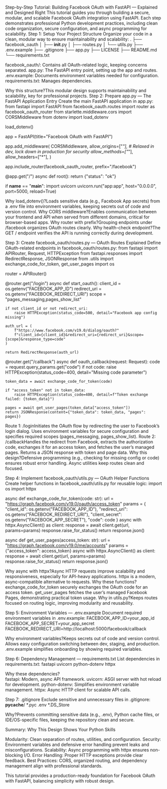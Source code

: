 Step-by-Step Tutorial: Building Facebook OAuth with FastAPI — Explained and Designed Right
This tutorial guides you through building a secure, modular, and scalable Facebook OAuth integration using FastAPI. Each step demonstrates professional Python development practices, including clean code organization, secure configuration, and async programming for scalability.
Step 1: Setup Your Project Structure
Organize your code in a clean, modular way to ensure maintainability and scalability:
.
├── facebook_oauth
│   ├── __init__.py
│   ├── routes.py
│   └── utils.py
├── .env.example
├── .gitignore
├── app.py
├── LICENSE
├── README.md
└── requirements.txt


facebook_oauth/: Contains all OAuth-related logic, keeping concerns separated.
app.py: The FastAPI entry point, setting up the app and routes.
.env.example: Documents environment variables needed for configuration.
requirements.txt: Manages dependencies.

Why this structure?This modular design supports maintainability and scalability, key for professional projects.
Step 2: Prepare app.py — The FastAPI Application Entry
Create the main FastAPI application in app.py:
from fastapi import FastAPI
from facebook_oauth.routes import router as facebook_oauth_router
from starlette.middleware.cors import CORSMiddleware
from dotenv import load_dotenv

load_dotenv()

app = FastAPI(title="Facebook OAuth with FastAPI")

app.add_middleware(
    CORSMiddleware,
    allow_origins=["*"],  # Relaxed in dev, lock down in production for security
    allow_methods=["*"],
    allow_headers=["*"],
)

app.include_router(facebook_oauth_router, prefix="/facebook")

@app.get("/")
async def root():
    return {"status": "ok"}

if __name__ == "__main__":
    import uvicorn
    uvicorn.run("app:app", host="0.0.0.0", port=5000, reload=True)


Why load_dotenv()?Loads sensitive data (e.g., Facebook App secrets) from a .env file into environment variables, keeping secrets out of code and version control.
Why CORS middleware?Enables communication between your frontend and API when served from different domains, critical for browser-based apps.
Why router with prefix?Grouping endpoints under /facebook organizes OAuth routes clearly.
Why health-check endpoint?The GET / endpoint verifies the API is running correctly during development.

Step 3: Create facebook_oauth/routes.py — OAuth Routes Explained
Define OAuth-related endpoints in facebook_oauth/routes.py:
from fastapi import APIRouter, Request, HTTPException
from fastapi.responses import RedirectResponse, JSONResponse
from .utils import exchange_code_for_token, get_user_pages
import os

router = APIRouter()

@router.get("/login")
async def start_oauth():
    client_id = os.getenv("FACEBOOK_APP_ID")
    redirect_uri = os.getenv("FACEBOOK_REDIRECT_URI")
    scope = "pages_messaging,pages_show_list"

    if not client_id or not redirect_uri:
        raise HTTPException(status_code=500, detail="Facebook app config missing")

    auth_url = (
        f"https://www.facebook.com/v19.0/dialog/oauth?"
        f"client_id={client_id}&redirect_uri={redirect_uri}&scope={scope}&response_type=code"
    )

    return RedirectResponse(auth_url)

@router.get("/callback")
async def oauth_callback(request: Request):
    code = request.query_params.get("code")
    if not code:
        raise HTTPException(status_code=400, detail="Missing code parameter")

    token_data = await exchange_code_for_token(code)

    if "access_token" not in token_data:
        raise HTTPException(status_code=400, detail=f"Token exchange failed: {token_data}")

    pages = await get_user_pages(token_data["access_token"])
    return JSONResponse(content={"token_data": token_data, "pages": pages})


Route 1: /loginInitiates the OAuth flow by redirecting the user to Facebook’s login dialog. Uses environment variables for secure configuration and specifies required scopes (pages_messaging, pages_show_list).
Route 2: /callbackHandles the redirect from Facebook, extracts the authorization code, exchanges it for an access token, and fetches the user’s managed pages. Returns a JSON response with token and page data.
Why this design?Defensive programming (e.g., checking for missing config or code) ensures robust error handling. Async utilities keep routes clean and focused.

Step 4: Implement facebook_oauth/utils.py — OAuth Helper Functions
Create helper functions in facebook_oauth/utils.py for reusable logic:
import os
import httpx

async def exchange_code_for_token(code: str):
    url = "https://graph.facebook.com/v19.0/oauth/access_token"
    params = {
        "client_id": os.getenv("FACEBOOK_APP_ID"),
        "redirect_uri": os.getenv("FACEBOOK_REDIRECT_URI"),
        "client_secret": os.getenv("FACEBOOK_APP_SECRET"),
        "code": code
    }
    async with httpx.AsyncClient() as client:
        response = await client.get(url, params=params)
        response.raise_for_status()
        return response.json()

async def get_user_pages(access_token: str):
    url = "https://graph.facebook.com/v19.0/me/accounts"
    params = {"access_token": access_token}
    async with httpx.AsyncClient() as client:
        response = await client.get(url, params=params)
        response.raise_for_status()
        return response.json()


Why async with httpx?Async HTTP requests improve scalability and responsiveness, especially for API-heavy applications. httpx is a modern, async-compatible alternative to requests.
Why these functions?exchange_code_for_token securely exchanges the OAuth code for an access token. get_user_pages fetches the user’s managed Facebook Pages, demonstrating practical token usage.
Why in utils.py?Keeps routes focused on routing logic, improving modularity and reusability.

Step 5: Environment Variables — .env.example
Document required environment variables in .env.example:
FACEBOOK_APP_ID=your_app_id
FACEBOOK_APP_SECRET=your_app_secret
FACEBOOK_REDIRECT_URI=http://localhost:5000/facebook/callback


Why environment variables?Keeps secrets out of code and version control. Allows easy configuration switching between dev, staging, and production. .env.example simplifies onboarding by showing required variables.

Step 6: Dependency Management — requirements.txt
List dependencies in requirements.txt:
fastapi
uvicorn
python-dotenv
httpx


Why these dependencies?  
fastapi: Modern, async API framework.
uvicorn: ASGI server with hot reload for development.
python-dotenv: Simplifies environment variable management.
httpx: Async HTTP client for scalable API calls.



Step 7: .gitignore
Exclude sensitive and unnecessary files in .gitignore:
__pycache__/
*.pyc
.env
*.DS_Store


Why?Prevents committing sensitive data (e.g., .env), Python cache files, or IDE/OS-specific files, keeping the repository clean and secure.

Summary: Why This Design Shows Your Python Skills

Modularity: Clean separation of routes, utilities, and configuration.
Security: Environment variables and defensive error handling prevent leaks and misconfigurations.
Scalability: Async programming with httpx ensures non-blocking I/O.
Error Handling: Proper HTTP exceptions provide clear feedback.
Best Practices: CORS, organized routing, and dependency management align with professional standards.

This tutorial provides a production-ready foundation for Facebook OAuth with FastAPI, balancing simplicity with robust design.
